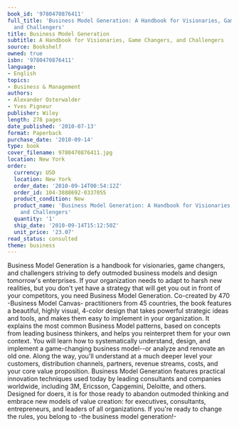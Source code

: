 ```yaml
---
book_id: '9780470876411'
full_title: 'Business Model Generation: A Handbook for Visionaries, Game Changers,
  and Challengers'
title: Business Model Generation
subtitle: A Handbook for Visionaries, Game Changers, and Challengers
source: Bookshelf
owned: true
isbn: '9780470876411'
language:
- English
topics:
- Business & Management
authors:
- Alexander Osterwalder
- Yves Pigneur
publisher: Wiley
length: 278 pages
date_published: '2010-07-13'
format: Paperback
purchase_date: '2010-09-14'
type: book
cover_filename: 9780470876411.jpg
location: New York
order:
  currency: USD
  location: New York
  order_date: '2010-09-14T00:54:12Z'
  order_id: 104-3888692-0337055
  product_condition: New
  product_name: 'Business Model Generation: A Handbook for Visionaries, Game Changers,
    and Challengers'
  quantity: '1'
  ship_date: '2010-09-14T15:12:50Z'
  unit_price: '23.07'
read_status: consulted
theme: business
---
```

Business Model Generation is a handbook for visionaries, game changers, and challengers striving to defy outmoded business models and design tomorrow's enterprises. If your organization needs to adapt to harsh new realities, but you don't yet have a strategy that will get you out in front of your competitors, you need Business Model Generation. Co-created by 470 -Business Model Canvas- practitioners from 45 countries, the book features a beautiful, highly visual, 4-color design that takes powerful strategic ideas and tools, and makes them easy to implement in your organization. It explains the most common Business Model patterns, based on concepts from leading business thinkers, and helps you reinterpret them for your own context. You will learn how to systematically understand, design, and implement a game-changing business model--or analyze and renovate an old one. Along the way, you'll understand at a much deeper level your customers, distribution channels, partners, revenue streams, costs, and your core value proposition.
Business Model Generation features practical innovation techniques used today by leading consultants and companies worldwide, including 3M, Ericsson, Capgemini, Deloitte, and others. Designed for doers, it is for those ready to abandon outmoded thinking and embrace new models of value creation: for executives, consultants, entrepreneurs, and leaders of all organizations. If you're ready to change the rules, you belong to -the business model generation!-


